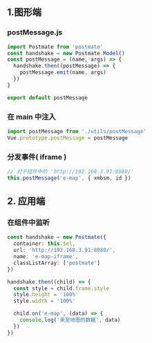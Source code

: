 ## 1.图形端

### postMessage.js

```ts
import Postmate from 'postmate'
const handshake = new Postmate.Model()
const postMessage = (name, args) => {
  handshake.then((postMessage) => {
    postMessage.emit(name, args)
  })
}

export default postMessage
```

### 在 main 中注入

```ts
import postMessage from './utils/postMessage'
Vue.prototype.postMessage = postMessage
```

### 分发事件( iframe )

```ts
// 对于组件中的 'http://192.168.3.91:8080/'
this.postMessage('e-map', { xmbsm, id })
```

## 2. 应用端

### 在组件中监听

```ts
const handshake = new Postmate({
  container: this.$el,
  url: 'http://192.168.3.91:8080/',
  name: 'e-map-iframe',
  classListArray: ['postmate']
})

handshake.then((child) => {
  const style = child.frame.style
  style.height = '100%'
  style.width = '100%'

  child.on('e-map', (data) => {
    console.log('来至地图的数据', data)
  })
})
```
